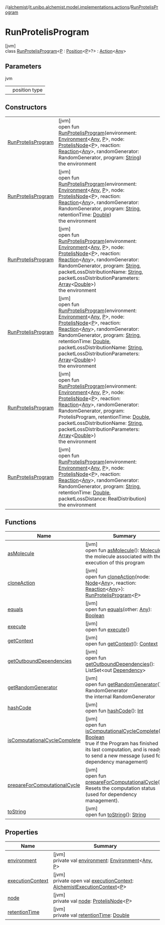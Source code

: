 //[alchemist](../../../index.md)/[it.unibo.alchemist.model.implementations.actions](../index.md)/[RunProtelisProgram](index.md)

# RunProtelisProgram

[jvm]\
class [RunProtelisProgram](index.md)<[P](index.md) : [Position](../../it.unibo.alchemist.model.interfaces/-position/index.md)<[P](../../it.unibo.alchemist.protelis/-alchemist-execution-context/index.md)>?> : [Action](../../it.unibo.alchemist.model.interfaces/-action/index.md)<[Any](https://kotlinlang.org/api/latest/jvm/stdlib/kotlin/-any/index.html)>

## Parameters

jvm

| | |
|---|---|
| <P> | position type |

## Constructors

| | |
|---|---|
| [RunProtelisProgram](-run-protelis-program.md) | [jvm]<br>open fun [RunProtelisProgram](-run-protelis-program.md)(environment: [Environment](../../it.unibo.alchemist.model.interfaces/-environment/index.md)<[Any](https://kotlinlang.org/api/latest/jvm/stdlib/kotlin/-any/index.html), [P](../../it.unibo.alchemist.protelis/-alchemist-execution-context/index.md)>, node: [ProtelisNode](../../it.unibo.alchemist.model.implementations.nodes/-protelis-node/index.md)<[P](../../it.unibo.alchemist.protelis/-alchemist-execution-context/index.md)>, reaction: [Reaction](../../it.unibo.alchemist.model.interfaces/-reaction/index.md)<[Any](https://kotlinlang.org/api/latest/jvm/stdlib/kotlin/-any/index.html)>, randomGenerator: RandomGenerator, program: [String](https://docs.oracle.com/javase/8/docs/api/java/lang/String.html))<br>the environment |
| [RunProtelisProgram](-run-protelis-program.md) | [jvm]<br>open fun [RunProtelisProgram](-run-protelis-program.md)(environment: [Environment](../../it.unibo.alchemist.model.interfaces/-environment/index.md)<[Any](https://kotlinlang.org/api/latest/jvm/stdlib/kotlin/-any/index.html), [P](../../it.unibo.alchemist.protelis/-alchemist-execution-context/index.md)>, node: [ProtelisNode](../../it.unibo.alchemist.model.implementations.nodes/-protelis-node/index.md)<[P](../../it.unibo.alchemist.protelis/-alchemist-execution-context/index.md)>, reaction: [Reaction](../../it.unibo.alchemist.model.interfaces/-reaction/index.md)<[Any](https://kotlinlang.org/api/latest/jvm/stdlib/kotlin/-any/index.html)>, randomGenerator: RandomGenerator, program: [String](https://docs.oracle.com/javase/8/docs/api/java/lang/String.html), retentionTime: [Double](https://kotlinlang.org/api/latest/jvm/stdlib/kotlin/-double/index.html))<br>the environment |
| [RunProtelisProgram](-run-protelis-program.md) | [jvm]<br>open fun [RunProtelisProgram](-run-protelis-program.md)(environment: [Environment](../../it.unibo.alchemist.model.interfaces/-environment/index.md)<[Any](https://kotlinlang.org/api/latest/jvm/stdlib/kotlin/-any/index.html), [P](../../it.unibo.alchemist.protelis/-alchemist-execution-context/index.md)>, node: [ProtelisNode](../../it.unibo.alchemist.model.implementations.nodes/-protelis-node/index.md)<[P](../../it.unibo.alchemist.protelis/-alchemist-execution-context/index.md)>, reaction: [Reaction](../../it.unibo.alchemist.model.interfaces/-reaction/index.md)<[Any](https://kotlinlang.org/api/latest/jvm/stdlib/kotlin/-any/index.html)>, randomGenerator: RandomGenerator, program: [String](https://docs.oracle.com/javase/8/docs/api/java/lang/String.html), packetLossDistributionName: [String](https://docs.oracle.com/javase/8/docs/api/java/lang/String.html), packetLossDistributionParameters: [Array](https://kotlinlang.org/api/latest/jvm/stdlib/kotlin/-array/index.html)<[Double](https://kotlinlang.org/api/latest/jvm/stdlib/kotlin/-double/index.html)>)<br>the environment |
| [RunProtelisProgram](-run-protelis-program.md) | [jvm]<br>open fun [RunProtelisProgram](-run-protelis-program.md)(environment: [Environment](../../it.unibo.alchemist.model.interfaces/-environment/index.md)<[Any](https://kotlinlang.org/api/latest/jvm/stdlib/kotlin/-any/index.html), [P](../../it.unibo.alchemist.protelis/-alchemist-execution-context/index.md)>, node: [ProtelisNode](../../it.unibo.alchemist.model.implementations.nodes/-protelis-node/index.md)<[P](../../it.unibo.alchemist.protelis/-alchemist-execution-context/index.md)>, reaction: [Reaction](../../it.unibo.alchemist.model.interfaces/-reaction/index.md)<[Any](https://kotlinlang.org/api/latest/jvm/stdlib/kotlin/-any/index.html)>, randomGenerator: RandomGenerator, program: [String](https://docs.oracle.com/javase/8/docs/api/java/lang/String.html), retentionTime: [Double](https://kotlinlang.org/api/latest/jvm/stdlib/kotlin/-double/index.html), packetLossDistributionName: [String](https://docs.oracle.com/javase/8/docs/api/java/lang/String.html), packetLossDistributionParameters: [Array](https://kotlinlang.org/api/latest/jvm/stdlib/kotlin/-array/index.html)<[Double](https://kotlinlang.org/api/latest/jvm/stdlib/kotlin/-double/index.html)>)<br>the environment |
| [RunProtelisProgram](-run-protelis-program.md) | [jvm]<br>open fun [RunProtelisProgram](-run-protelis-program.md)(environment: [Environment](../../it.unibo.alchemist.model.interfaces/-environment/index.md)<[Any](https://kotlinlang.org/api/latest/jvm/stdlib/kotlin/-any/index.html), [P](../../it.unibo.alchemist.protelis/-alchemist-execution-context/index.md)>, node: [ProtelisNode](../../it.unibo.alchemist.model.implementations.nodes/-protelis-node/index.md)<[P](../../it.unibo.alchemist.protelis/-alchemist-execution-context/index.md)>, reaction: [Reaction](../../it.unibo.alchemist.model.interfaces/-reaction/index.md)<[Any](https://kotlinlang.org/api/latest/jvm/stdlib/kotlin/-any/index.html)>, randomGenerator: RandomGenerator, program: ProtelisProgram, retentionTime: [Double](https://kotlinlang.org/api/latest/jvm/stdlib/kotlin/-double/index.html), packetLossDistributionName: [String](https://docs.oracle.com/javase/8/docs/api/java/lang/String.html), packetLossDistributionParameters: [Array](https://kotlinlang.org/api/latest/jvm/stdlib/kotlin/-array/index.html)<[Double](https://kotlinlang.org/api/latest/jvm/stdlib/kotlin/-double/index.html)>)<br>the environment |
| [RunProtelisProgram](-run-protelis-program.md) | [jvm]<br>open fun [RunProtelisProgram](-run-protelis-program.md)(environment: [Environment](../../it.unibo.alchemist.model.interfaces/-environment/index.md)<[Any](https://kotlinlang.org/api/latest/jvm/stdlib/kotlin/-any/index.html), [P](../../it.unibo.alchemist.protelis/-alchemist-execution-context/index.md)>, node: [ProtelisNode](../../it.unibo.alchemist.model.implementations.nodes/-protelis-node/index.md)<[P](../../it.unibo.alchemist.protelis/-alchemist-execution-context/index.md)>, reaction: [Reaction](../../it.unibo.alchemist.model.interfaces/-reaction/index.md)<[Any](https://kotlinlang.org/api/latest/jvm/stdlib/kotlin/-any/index.html)>, randomGenerator: RandomGenerator, program: [String](https://docs.oracle.com/javase/8/docs/api/java/lang/String.html), retentionTime: [Double](https://kotlinlang.org/api/latest/jvm/stdlib/kotlin/-double/index.html), packetLossDistance: RealDistribution)<br>the environment |

## Functions

| Name | Summary |
|---|---|
| [asMolecule](as-molecule.md) | [jvm]<br>open fun [asMolecule](as-molecule.md)(): [Molecule](../../it.unibo.alchemist.model.interfaces/-molecule/index.md)<br>the molecule associated with the execution of this program |
| [cloneAction](clone-action.md) | [jvm]<br>open fun [cloneAction](clone-action.md)(node: [Node](../../it.unibo.alchemist.model.interfaces/-node/index.md)<[Any](https://kotlinlang.org/api/latest/jvm/stdlib/kotlin/-any/index.html)>, reaction: [Reaction](../../it.unibo.alchemist.model.interfaces/-reaction/index.md)<[Any](https://kotlinlang.org/api/latest/jvm/stdlib/kotlin/-any/index.html)>): [RunProtelisProgram](index.md)<[P](../../it.unibo.alchemist.protelis/-alchemist-execution-context/index.md)> |
| [equals](equals.md) | [jvm]<br>open fun [equals](equals.md)(other: [Any](https://kotlinlang.org/api/latest/jvm/stdlib/kotlin/-any/index.html)): [Boolean](https://kotlinlang.org/api/latest/jvm/stdlib/kotlin/-boolean/index.html) |
| [execute](execute.md) | [jvm]<br>open fun [execute](execute.md)() |
| [getContext](get-context.md) | [jvm]<br>open fun [getContext](get-context.md)(): [Context](../../it.unibo.alchemist.model.interfaces/-context/index.md) |
| [getOutboundDependencies](get-outbound-dependencies.md) | [jvm]<br>open fun [getOutboundDependencies](get-outbound-dependencies.md)(): ListSet<out [Dependency](../../it.unibo.alchemist.model.interfaces/-dependency/index.md)> |
| [getRandomGenerator](get-random-generator.md) | [jvm]<br>open fun [getRandomGenerator](get-random-generator.md)(): RandomGenerator<br>the internal RandomGenerator |
| [hashCode](hash-code.md) | [jvm]<br>open fun [hashCode](hash-code.md)(): [Int](https://kotlinlang.org/api/latest/jvm/stdlib/kotlin/-int/index.html) |
| [isComputationalCycleComplete](is-computational-cycle-complete.md) | [jvm]<br>open fun [isComputationalCycleComplete](is-computational-cycle-complete.md)(): [Boolean](https://kotlinlang.org/api/latest/jvm/stdlib/kotlin/-boolean/index.html)<br>true if the Program has finished its last computation, and is ready to send a new message (used for dependency management) |
| [prepareForComputationalCycle](prepare-for-computational-cycle.md) | [jvm]<br>open fun [prepareForComputationalCycle](prepare-for-computational-cycle.md)()<br>Resets the computation status (used for dependency management). |
| [toString](to-string.md) | [jvm]<br>open fun [toString](to-string.md)(): [String](https://docs.oracle.com/javase/8/docs/api/java/lang/String.html) |

## Properties

| Name | Summary |
|---|---|
| [environment](environment.md) | [jvm]<br>private val [environment](environment.md): [Environment](../../it.unibo.alchemist.model.interfaces/-environment/index.md)<[Any](https://kotlinlang.org/api/latest/jvm/stdlib/kotlin/-any/index.html), [P](../../it.unibo.alchemist.protelis/-alchemist-execution-context/index.md)> |
| [executionContext](execution-context.md) | [jvm]<br>private open val [executionContext](execution-context.md): [AlchemistExecutionContext](../../it.unibo.alchemist.protelis/-alchemist-execution-context/index.md)<[P](../../it.unibo.alchemist.protelis/-alchemist-execution-context/index.md)> |
| [node](node.md) | [jvm]<br>private val [node](node.md): [ProtelisNode](../../it.unibo.alchemist.model.implementations.nodes/-protelis-node/index.md)<[P](../../it.unibo.alchemist.protelis/-alchemist-execution-context/index.md)> |
| [retentionTime](retention-time.md) | [jvm]<br>private val [retentionTime](retention-time.md): [Double](https://kotlinlang.org/api/latest/jvm/stdlib/kotlin/-double/index.html) |
